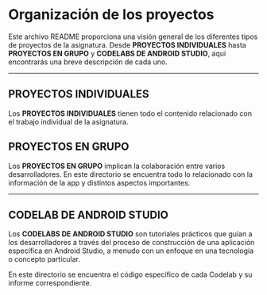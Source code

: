 Organización de los proyectos
==================================


Este archivo README proporciona una visión general de los diferentes tipos de proyectos de la asignatura. Desde **PROYECTOS INDIVIDUALES** hasta **PROYECTOS EN GRUPO** y **CODELABS DE ANDROID STUDIO**, aquí encontrarás una breve descripción de cada uno.

-------------

## PROYECTOS INDIVIDUALES

Los **PROYECTOS INDIVIDUALES** tienen todo el contenido relacionado con el trabajo individual de la asignatura.


## PROYECTOS EN GRUPO

Los **PROYECTOS EN GRUPO** implican la colaboración entre varios desarrolladores. En este directorio se encuentra todo lo relacionado con la información de la app y distintos aspectos importantes.

---

## CODELAB DE ANDROID STUDIO

Los **CODELABS DE ANDROID STUDIO** son tutoriales prácticos que guían a los desarrolladores a través del proceso de construcción de una aplicación específica en Android Studio, a menudo con un enfoque en una tecnología o concepto particular.

En este directorio se encuentra el código específico de cada Codelab y su informe correspondiente.
